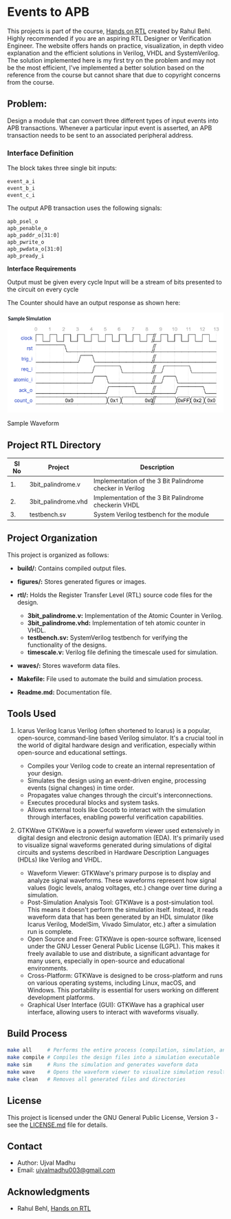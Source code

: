 # Events to APB
This projects is part of the course, [Hands on RTL](https://quicksilicon.in/course/rtl-design) created by Rahul Behl. Highly recommended if you are an aspiring RTL Designer or Verification Engineer. The website offers hands on practice, visualization, in depth video explanation and the efficient solutions in Verilog, VHDL and SystemVerilog. The solution implemented here is my first try on the problem and may not be the most efficient, I've implemented a better solution based on the reference from the course but cannot share that due to copyright concerns from the course.

## Problem:

Design a module that can convert three different types of input events into APB transactions. Whenever a particular input event is asserted, an APB transaction needs to be sent to an associated peripheral address.

### Interface Definition
The block takes three single bit inputs:
```
event_a_i
event_b_i
event_c_i
```
The output APB transaction uses the following signals:

```
apb_psel_o
apb_penable_o
apb_paddr_o[31:0]
apb_pwrite_o
apb_pwdata_o[31:0]
apb_pready_i

```

**Interface Requirements**

Output must be given every cycle
Input will be a stream of bits presented to the circuit on every cycle

The Counter should have an output response as shown here:

<p>
    <img src = "./figures/Sample_waveform.png" />
    <figcaption>                Sample Waveform                </figcaption>
</p>


## Project RTL Directory

| Sl No | Project | Description |
|-------|---------|-------------|
| 1.    | 3bit_palindrome.v | Implementation of the 3 Bit Palindrome checker in Verilog |
| 2. | 3bit_palindrome.vhd |  Implementation of the 3 Bit Palindrome checkerin VHDL |
| 3. | testbench.sv | System Verilog testbench for the module |


## Project Organization

This project is organized as follows:

* **build/:** Contains compiled output files.
* **figures/:** Stores generated figures or images.
* **rtl/:** Holds the Register Transfer Level (RTL) source code files for the design.
    * **3bit_palindrome.v:** Implementation of the Atomic Counter in Verilog.
    * **3bit_palindrome.vhd:** Implementation of teh atomic counter in VHDL.
    * **testbench.sv:** SystemVerilog testbench for verifying the functionality of the designs.
    * **timescale.v:** Verilog file defining the timescale used for simulation.

* **waves/:** Stores waveform data files.
* **Makefile:** File used to automate the build and simulation process.
* **Readme.md:** Documentation file.



## Tools Used

1. Icarus Verilog
    Icarus Verilog (often shortened to Icarus) is a popular, open-source, command-line based Verilog simulator. It's a crucial tool in the world of digital hardware design and verification, especially within open-source and educational settings.
    - Compiles your Verilog code to create an internal representation of your design.
    - Simulates the design using an event-driven engine, processing events (signal changes) in time order.
    - Propagates value changes through the circuit's interconnections.
    - Executes procedural blocks and system tasks.
    - Allows external tools like Cocotb to interact with the simulation through interfaces, enabling powerful verification capabilities.

4. GTKWave
    GTKWave is a powerful waveform viewer used extensively in digital design and electronic design automation (EDA). It's primarily used to visualize signal waveforms generated during simulations of digital circuits and systems described in Hardware Description Languages (HDLs) like Verilog and VHDL.

    - Waveform Viewer: GTKWave's primary purpose is to display and analyze signal waveforms. These waveforms represent how signal values (logic levels, analog voltages, etc.) change over time during a simulation.
    - Post-Simulation Analysis Tool: GTKWave is a post-simulation tool. This means it doesn't perform the simulation itself. Instead, it reads waveform data that has been generated by an HDL simulator (like Icarus Verilog, ModelSim, Vivado Simulator, etc.) after a simulation run is complete.
    - Open Source and Free: GTKWave is open-source software, licensed under the GNU Lesser General Public License (LGPL). This makes it freely available to use and distribute, a significant advantage for many users, especially in open-source and educational environments.
    - Cross-Platform: GTKWave is designed to be cross-platform and runs on various operating systems, including Linux, macOS, and Windows. This portability is essential for users working on different development platforms.
    - Graphical User Interface (GUI): GTKWave has a graphical user interface, allowing users to interact with waveforms visually.


## Build Process

```bash
make all     # Performs the entire process (compilation, simulation, and waveform viewing)
make compile # Compiles the design files into a simulation executable
make sim     # Runs the simulation and generates waveform data
make wave    # Opens the waveform viewer to visualize simulation results
make clean   # Removes all generated files and directories
```

<!-- ## Output:

The Output from the simulation is shown here:
<p>
    <img src = "./figures/tb_output.png"/>
    <figcaption>Test Bench output</figcaption>
</p>

The Waveforms from the simulation is shown here:
<p>
    <img src = "./figures/waveforms.png"/>
    <figcaption>Simulation Waveforms</figcaption>
</p> -->

## License

This project is licensed under the GNU General Public License, Version 3 - see the [LICENSE.md](LICENSE.md) file for details.

## Contact

- Author: Ujval Madhu
- Email: ujvalmadhu003@gmail.com

## Acknowledgments

- Rahul Behl, [Hands on RTL](https://quicksilicon.in/course/rtl-design)